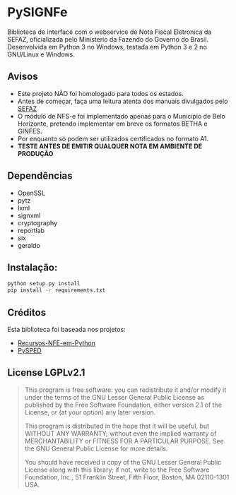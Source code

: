 PySIGNFe
============

Biblioteca de interface com o webservice de Nota Fiscal Eletronica da SEFAZ, oficializada pelo Ministerio da Fazendo do Governo do Brasil.
Desenvolvida em Python 3 no Windows, testada em Python 3 e 2 no GNU/Linux e Windows.


Avisos
----------
* Este projeto NÃO foi homologado para todos os estados.
* Antes de começar, faça uma leitura atenta dos manuais divulgados pelo [SEFAZ](http://www.nfe.fazenda.gov.br/portal/principal.aspx)
* O módulo de NFS-e foi implementado apenas para o Município de Belo Horizonte, pretendo implementar em breve os formatos BETHA e GINFES.
* Por enquanto só podem ser utilizados certificados no formato A1.
* **TESTE ANTES DE EMITIR QUALQUER NOTA EM AMBIENTE DE PRODUÇÃO**

Dependências
------------
* OpenSSL
* pytz
* lxml
* signxml
* cryptography
* reportlab
* six
* geraldo

Instalação:
-----------
```bash
python setup.py install
pip install -r requirements.txt
```

Créditos
----------
Esta biblioteca foi baseada nos projetos: 
* [Recursos-NFE-em-Python](https://github.com/marcydoty/Recursos-NFE-em-Python)
* [PySPED](https://github.com/aricaldeira/PySPED)


License LGPLv2.1
-------

> This program is free software: you can redistribute it and/or modify
> it under the terms of the GNU Lesser General Public License as published by
> the Free Software Foundation, either version 2.1 of the License, or
> (at your option) any later version.
>
> This program is distributed in the hope that it will be useful,
> but WITHOUT ANY WARRANTY; without even the implied warranty of
> MERCHANTABILITY or FITNESS FOR A PARTICULAR PURPOSE.  See the
> GNU General Public License for more details.
>
> You should have received a copy of the GNU Lesser General Public
> License along with this library; if not, write to the Free Software
> Foundation, Inc., 51 Franklin Street, Fifth Floor, Boston, MA  02110-1301  USA.